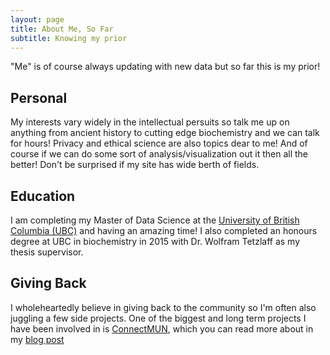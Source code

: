 ```yaml
---
layout: page
title: About Me, So Far
subtitle: Knowing my prior
---
```



"Me" is of course always updating with new data but so far this is my prior!

## Personal

My interests vary widely in the intellectual persuits so talk me up on anything from ancient history to cutting edge biochemistry and we can talk for hours! Privacy and ethical science are also topics dear to me! And of course if we can do some sort of analysis/visualization out it then all the better! Don't be surprised if my site has wide berth of fields.

## Education

I am completing my Master of Data Science at the [University of British Columbia (UBC)](http://masterdatascience.science.ubc.ca) and having an amazing time! I also completed an honours degree at UBC in biochemistry in 2015 with Dr. Wolfram Tetzlaff as my thesis supervisor. 


## Giving Back

I wholeheartedly believe in giving back to the community so I'm often also juggling a few side projects. One of the biggest and long term projects I have been involved in is [ConnectMUN](connectmun.ca), which you can read more about in my [blog post](/post/2017-01-16-worldofconnectmun.md)